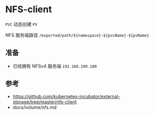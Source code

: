 # NFS-client

`PVC` 动态创建 `PV`

NFS 服务端路径 `/exported/path/${namespace}-${pvcName}-${pvName}`

## 准备

* 已经拥有 NFSv4 服务端 `192.168.199.100`

## 参考

* https://github.com/kubernetes-incubator/external-storage/tree/master/nfs-client
* docs/volume/nfs.md
